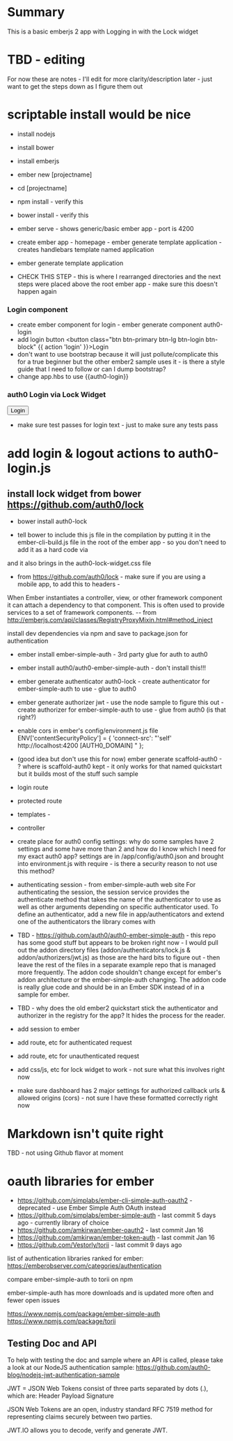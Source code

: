 # Summary 
This is a basic emberjs 2 app with Logging in with the Lock widget

# TBD - editing
For now these are notes - I'll edit for more clarity/description later - just want to get the steps down as I figure them out

# scriptable install would be nice

* install nodejs
* install bower
* install emberjs
* ember new [projectname]
* cd [projectname]
* npm install - verify this
* bower install - verify this
* ember serve - shows generic/basic ember app - port is 4200
* create ember app - homepage - ember generate template application - creates handlebars template named application
* ember generate template application


* CHECK THIS STEP - this is where I rearranged directories and the next steps were placed above the root ember app - make sure this doesn't happen again

### Login component
* create ember component for login - ember generate component auth0-login
* add login button 
    <button class="btn btn-primary btn-lg btn-login btn-block" {{ action 'login' }}>Login</button>
* don't want to use bootstrap because it will just pollute/complicate this for a true beginner but the other ember2 sample uses it - is there a style guide that I need to follow or can I dump bootstrap?
* change app.hbs to use {{auth0-login}}


<h3>auth0 Login via Lock Widget</h3>
<input id="btn-login" class="btn-login" type="submit" value="Login"/>

* make sure test passes for login text - just to make sure any tests pass

# add login & logout actions to auth0-login.js

## install lock widget from  bower https://github.com/auth0/lock
* bower install auth0-lock

* tell bower to include this js file in the compilation by putting it in the ember-cli-build.js file in the root of the ember app - so you don't need to add it as a hard code via 

<script src="bower_components/auth0-lock/build/lock.min.js"></script>

and it also brings in the auth0-lock-widget.css file 


* from https://github.com/auth0/lock - make sure if you are using a mobile app, to add this to headers - 
<meta name="viewport" content="width=device-width, initial-scale=1, maximum-scale=1, user-scalable=0"/>

When Ember instantiates a controller, view, or other framework component it can attach a dependency to that component. This is often used to provide services to a set of framework components. -- from http://emberjs.com/api/classes/RegistryProxyMixin.html#method_inject


install dev dependencies via npm and save to package.json for authentication
* ember install ember-simple-auth - 3rd party glue for auth to auth0
* ember install auth0/auth0-ember-simple-auth - don't install this!!!
* ember generate authenticator auth0-lock - create authenticator for ember-simple-auth to use - glue to auth0
* ember generate authorizer jwt - use the node sample to figure this out - create authorizer for ember-simple-auth to use - glue from auth0 (is that right?)

* enable cors in ember's config/environment.js file
  ENV['contentSecurityPolicy'] = {
    'connect-src': "'self' http://localhost:4200 [AUTH0_DOMAIN] "
  }; 


* (good idea but don't use this for now) ember generate scaffold-auth0 - ? where is scaffold-auth0 kept - it only works for that named quickstart but it builds most of the stuff such sample
* login route
* protected route
* templates - 
* controller


* create place for auth0 config settings: why do some samples have 2 settings and some have more than 2 and how do I know which I need for my exact auth0 app? settings are in /app/config/auth0.json and brought into environment.js with require - is there a security reason to not use this method? 

* authenticating session - from ember-simple-auth web site
For authenticating the session, the session service provides the authenticate method that takes the name of the authenticator to use as well as other arguments depending on specific authenticator used. To define an authenticator, add a new file in app/authenticators and extend one of the authenticators the library comes with

* TBD - https://github.com/auth0/auth0-ember-simple-auth - this repo has some good stuff but appears to be broken right now - I would pull out the addon directory files (addon/authenticators/lock.js & addon/authorizers/jwt.js) as those are the hard bits to figure out - then leave the rest of the files in a separate example repo that is managed more frequently. The addon code shouldn't change except for ember's addon architecture or the ember-simple-auth changing. The addon code is really glue code and should be in an Ember SDK instead of in a sample for ember.

* TBD - why does the old ember2 quickstart stick the authenticator and authorizer in the registry for the app? It hides the process for the reader. 

* add session to ember
* add route, etc for authenticated request
* add route, etc for unauthenticated request
* add css/js, etc for lock widget to work - not sure what this involves right now 
* make sure dashboard has 2 major settings for authorized callback urls & allowed origins (cors) - not sure I have these formatted correctly right now

# Markdown isn't quite right
TBD - not using Github flavor at moment

# oauth libraries for ember
* https://github.com/simplabs/ember-cli-simple-auth-oauth2 - deprecated - use Ember Simple Auth OAuth instead
* https://github.com/simplabs/ember-simple-auth - last commit 5 days ago - currently library of choice
* https://github.com/amkirwan/ember-oauth2 - last commit Jan 16
* https://github.com/amkirwan/ember-token-auth - last commit Jan 16
* https://github.com/Vestorly/torii - last commit 9 days ago

list of authentication libraries ranked for ember: https://emberobserver.com/categories/authentication

compare ember-simple-auth to torii on npm 

ember-simple-auth has more downloads and is updated more often and fewer open issues

https://www.npmjs.com/package/ember-simple-auth
https://www.npmjs.com/package/torii

## Testing Doc and API 
To help with testing the doc and sample where an API is called, please take a look at our NodeJS authentication sample: https://github.com/auth0-blog/nodejs-jwt-authentication-sample

JWT = JSON Web Tokens consist of three parts separated by dots (.), which are:
Header
Payload
Signature

JSON Web Tokens are an open, industry standard RFC 7519 method for representing claims securely between two parties.

JWT.IO allows you to decode, verify and generate JWT.
